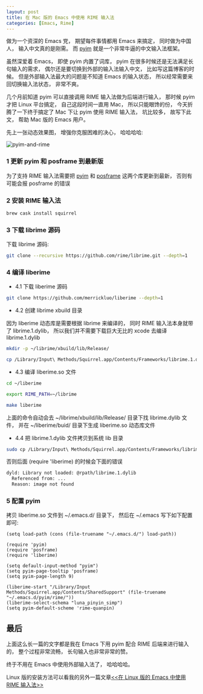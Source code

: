 ```yaml
---
layout: post
title: 在 Mac 版的 Emacs 中使用 RIME 输入法
categories: [Emacs, Rime]
---
```


做为一个资深的 Emacs 党， 期望每件事情都用 Emacs 来搞定， 同时做为中国人， 输入中文真的是刚需。
而 [pyim](https://github.com/tumashu/pyim) 就是一个非常牛逼的中文输入法框架。

虽然深爱着 Emacs， 即使 pyim 内置了词库， pyim 在很多时候还是无法满足长句输入的需求， 偶尔还是要切换到外部的输入法输入中文， 比如写这篇博客的时候。 但是外部输入法最大的问题是不知道 Emacs 的输入状态， 所以经常需要来回切换输入法状态， 非常不爽。

几个月前知道 pyim 可以直接调用 RIME 输入法做为后端进行输入， 那时候 pyim 才把 Linux 平台搞定， 自己这段时间一直用 Mac， 所以只能眼馋的份， 今天折腾了一下终于搞定了 Mac 下让 pyim 使用 RIME 输入法， 坑比较多， 故写下此文， 帮助 Mac 版的 Emacs 用户。

先上一张动态效果图， 增强你克服困难的决心， 哈哈哈哈:

![pyim-and-rime]({{site.url}}/pics/pyim/rime.gif)

### 1 更新 pyim 和 posframe 到最新版
为了支持 RIME 输入法需要把 [pyim](https://github.com/tumashu/pyim) 和 [posframe](https://github.com/tumashu/posframe) 这两个库更新到最新， 否则有可能会报 posframe 的错误

### 2 安装 RIME 输入法
```bash
brew cask install squirrel
```

### 3 下载 librime 源码
下载 librime 源码:

```bash
git clone --recursive https://github.com/rime/librime.git --depth=1
```

### 4 编译 liberime

* 4.1 下载 liberime 源码

```bash
git clone https://github.com/merrickluo/liberime --depth=1
```

* 4.2 创建 librime xbuild 目录

因为 liberime 动态库是需要根据 librime 来编译的， 同时 RIME 输入法本身就带了 librime.1.dylib， 所以我们并不需要下载巨大无比的 xcode 去编译 librime.1.dylib

```bash
mkdir -p ~/librime/xbuild/lib/Release/

cp /Library/Input\ Methods/Squirrel.app/Contents/Frameworks/librime.1.dylib ~/librime/xbuild/lib/Release/librime.dylib
```

* 4.3 编译 liberime.so 文件

```bash
cd ~/liberime

export RIME_PATH=~/librime

make liberime
```
上面的命令自动会去 ~/librime/xbuild/lib/Release/ 目录下找 librime.dylib 文件， 并在 ~/liberime/buid/ 目录下生成 liberime.so 动态库文件

* 4.4 把 librime.1.dylib 文件拷贝到系统 lib 目录

```bash
sudo cp /Library/Input\ Methods/Squirrel.app/Contents/Frameworks/librime.1.dylib /usr/local/lib
```

否则后面 (require 'liberime) 的时候会下面的错误

```bash
dyld: Library not loaded: @rpath/librime.1.dylib
  Referenced from: ...
  Reason: image not found
```

### 5 配置 pyim
拷贝 liberime.so 文件到 ~/.emacs.d/ 目录下， 然后在 ~/.emacs 写下如下配置即可:

```elisp
(setq load-path (cons (file-truename "~/.emacs.d/") load-path))

(require 'pyim)
(require 'posframe)
(require 'liberime)

(setq default-input-method "pyim")
(setq pyim-page-tooltip 'posframe)
(setq pyim-page-length 9)

(liberime-start "/Library/Input Methods/Squirrel.app/Contents/SharedSupport" (file-truename "~/.emacs.d/pyim/rime/"))
(liberime-select-schema "luna_pinyin_simp")
(setq pyim-default-scheme 'rime-quanpin)
```

## 最后
上面这么长一篇的文字都是我在 Emacs 下用 pyim 配合 RIME 后端来进行输入的， 整个过程非常流畅， 长句输入也非常非常的赞。

终于不用在 Emacs 中使用外部输入法了， 哈哈哈哈。

Linux 版的安装方法可以看我的另外一篇文章[<<在 Linux 版的 Emacs 中使用 RIME 输入法>>](https://manateelazycat.github.io/2019/09/12/make-rime-works-with-linux.html)
